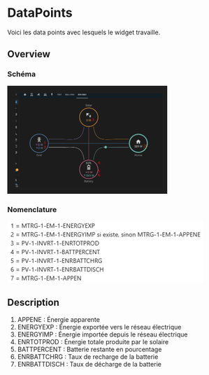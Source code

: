 # DataPoints

Voici les data points avec lesquels le widget travaille.

## Overview

### Schéma

![Visual Schema of the datapoints](../assets/schema_datapoints.png)

### Nomenclature

![Visual Image of the datapoints](../assets/noms_datapoints.png)

## Description

1. APPENE : Énergie apparente
2. ENERGYEXP : Énergie exportée vers le réseau électrique
3. ENERGYIMP : Énergie importée depuis le réseau électrique
4. ENRTOTPROD : Énergie totale produite par le solaire
5. BATTPERCENT : Batterie restante en pourcentage
6. ENRBATTCHRG : Taux de recharge de la batterie
7. ENRBATTDISCH : Taux de décharge de la batterie
